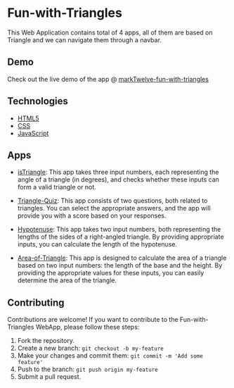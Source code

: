 # Fun-with-Triangles

This Web Application contains total of 4 apps, all of them are based on Triangle and we can navigate them through a navbar.

## Demo 

Check out the live demo of the app @ [markTwelve-fun-with-triangles](https://mark-twelve-fun-with-triangles-ochre.vercel.app)

## Technologies

- [HTML5](https://en.wikipedia.org/wiki/HTML)
- [CSS](https://en.wikipedia.org/wiki/CSS)
- [JavaScript](https://en.wikipedia.org/wiki/JavaScript)

## Apps

- [isTriangle](https://mark-twelve-fun-with-triangles-ochre.vercel.app/index.html): This app takes three input numbers, each representing the angle of a triangle (in degrees), and checks whether these inputs can form a valid triangle or not.

- [Triangle-Quiz](https://mark-twelve-fun-with-triangles-ochre.vercel.app/quiz.html): This app consists of two questions, both related to triangles. You can select the appropriate answers, and the app will provide you with a score based on your responses.
- [Hypotenuse](https://mark-twelve-fun-with-triangles-ochre.vercel.app/hypotenuse.html): This app takes two input numbers, both representing the lengths of the sides of a right-angled triangle. By providing appropriate inputs, you can calculate the length of the hypotenuse.
- [Area-of-Triangle](https://mark-twelve-fun-with-triangles-ochre.vercel.app/areaOfTriangles.html): This app is designed to calculate the area of a triangle based on two input numbers: the length of the base and the height. By providing the appropriate values for these inputs, you can easily determine the area of the triangle.

## Contributing

Contributions are welcome! If you want to contribute to the Fun-with-Triangles WebApp,
please follow these steps:

1. Fork the repository.
2. Create a new branch: `git checkout -b my-feature`
3. Make your changes and commit them: `git commit -m 'Add some feature'`
4. Push to the branch: `git push origin my-feature`
5. Submit a pull request.
